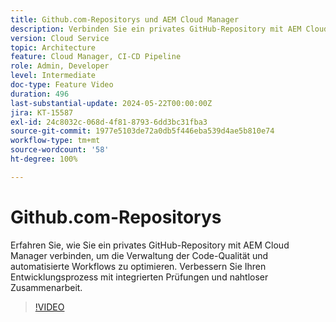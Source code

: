 ```yaml
---
title: Github.com-Repositorys und AEM Cloud Manager
description: Verbinden Sie ein privates GitHub-Repository mit AEM Cloud Manager, um die Prüfungen der Code-Qualität zu optimieren, Workflows zu automatisieren und die Entwicklungseffizienz zu verbessern.
version: Cloud Service
topic: Architecture
feature: Cloud Manager, CI-CD Pipeline
role: Admin, Developer
level: Intermediate
doc-type: Feature Video
duration: 496
last-substantial-update: 2024-05-22T00:00:00Z
jira: KT-15587
exl-id: 24c8032c-068d-4f81-8793-6dd3bc31fba3
source-git-commit: 1977e5103de72a0db5f446eba539d4ae5b810e74
workflow-type: tm+mt
source-wordcount: '58'
ht-degree: 100%

---
```


# Github.com-Repositorys

Erfahren Sie, wie Sie ein privates GitHub-Repository mit AEM Cloud Manager verbinden, um die Verwaltung der Code-Qualität und automatisierte Workflows zu optimieren. Verbessern Sie Ihren Entwicklungsprozess mit integrierten Prüfungen und nahtloser Zusammenarbeit.

>[!VIDEO](https://video.tv.adobe.com/v/3429302/?learn=on)
